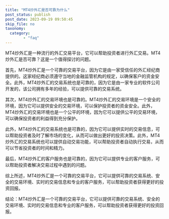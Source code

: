 ```yaml
---
title: "MT4炒外汇是否可靠为什么"
post_status: publish
post_date: 2023-09-19 09:50:45
skip_file: no
taxonomy:
  category:
        - "faq"
---
```


MT4炒外汇是一种流行的外汇交易平台，它可以帮助投资者进行外汇交易。MT4炒外汇是否可靠？这是一个值得探讨的问题。

首先，MT4炒外汇是一个可靠的交易平台，因为它是由一家受信任的外汇经纪商提供的。这家经纪商必须遵守当地的金融监管机构的规定，以确保客户的资金安全。此外，MT4炒外汇的交易系统也是可靠的，因为它是由一家专业的软件公司开发的，该公司拥有多年的经验，可以提供可靠的交易系统。

其次，MT4炒外汇的交易环境也是可靠的。MT4炒外汇的交易环境是一个安全的环境，因为它可以提供安全的交易环境，可以保护投资者的资金安全。此外，MT4炒外汇的交易环境也是一个公平的环境，因为它可以提供公平的交易环境，可以确保投资者的利益得到充分保护。

此外，MT4炒外汇的交易系统也是可靠的，因为它可以提供实时的交易信息，可以帮助投资者及时了解市场的变化，从而可以做出更好的投资决策。此外，MT4炒外汇的交易系统也可以提供自动交易功能，可以帮助投资者自动执行交易，从而可以节省投资者的时间和精力。

最后，MT4炒外汇的客户服务也是可靠的，因为它可以提供专业的客户服务，可以帮助投资者解决交易过程中遇到的问题。

综上所述，MT4炒外汇是一个可靠的交易平台，它可以提供可靠的交易系统、安全的交易环境、实时的交易信息和专业的客户服务，可以帮助投资者获得更好的投资回报。

结论：MT4炒外汇是一个可靠的交易平台，它可以提供可靠的交易系统、安全的交易环境、实时的交易信息和专业的客户服务，可以帮助投资者获得更好的投资回报。
